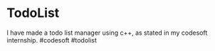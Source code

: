 # TodoList
I have made a todo list manager using c++, as stated in my codesoft internship. #codesoft #todolist

